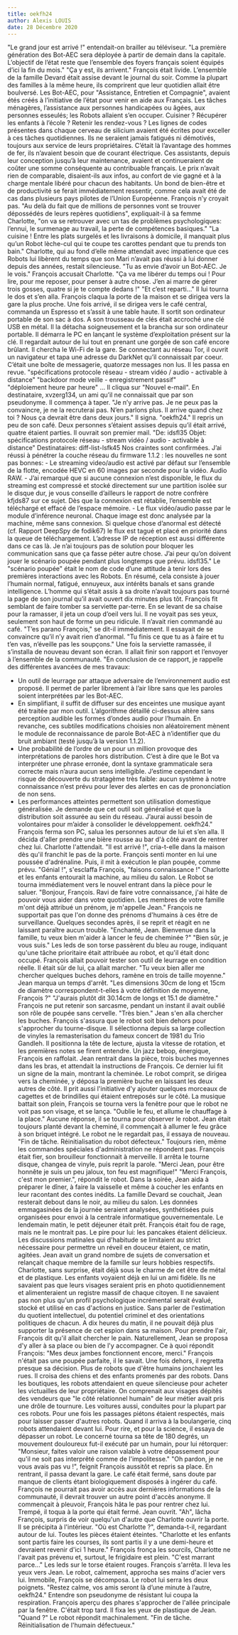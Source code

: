```yaml
---
title: oekfh24
author: Alexis LOUIS
date: 28 Décembre 2020
---
```

"Le grand jour est arrivé !" entendait-on brailler au téléviseur. "La première génération des Bot-AEC sera déployée à partir de demain dans la capitale. L’objectif de l’état reste que l’ensemble des foyers français soient équipés d’ici la fin du mois."
"Ça y est, ils arrivent." François était livide.
L’ensemble de la famille Devard était assise devant le journal du soir. Comme la plupart des familles à la même heure, ils comprirent que leur quotidien allait être boulversé. Les Bot-AEC, pour "Assistance, Entretien et Compagnie", avaient étés créés à l’initiative de l’état pour venir en aide aux Français. Les tâches ménagères, l’assistance aux personnes handicapées ou âgées, aux personnes esseulés; les Robots allaient s’en occuper. Cuisiner ? Récupérer les enfants à l’école ? Retenir les rendez-vous ? Les lignes de codes présentes dans chaque cerveau de silicium avaient été écrites pour exceller à ces tâches quotidiennes. Ils ne seraient jamais fatigués ni démotivés, toujours aux service de leurs propriétaires. C’était là l’avantage des hommes de fer, ils n’avaient besoin que de courant électrique. 
Ces assistants, depuis leur conception jusqu’à leur maintenance, avaient et continueraient de coûter une somme conséquente au contribuable français. Le prix n’avait rien de comparable, disaient-ils aux infos, au confort de vie gagné et à la charge mentale libéré pour chacun des habitants. Un bond de bien-être et de productivité se ferait immédiatement ressentir, comme cela avait été de cas dans plusieurs pays pilotes de l’Union Européenne. 
François n’y croyait pas.
"Au delà du fait que de millions de personnes vont se trouver dépossédés de leurs repères quotidiens", expliquait-il à sa femme Charlotte, "on va se retrouver avec un tas de problèmes psychologiques: l’ennui, le surmenage au travail, la perte de compétences basiques."
"La cuisine ! Entre les plats surgelés et les livraisons à domicile, il manquait plus qu’un Robot lèche-cul qui te coupe tes carottes pendant que tu prends ton bain."
Charlotte, qui au fond d’elle même attendait avec impatience que ces Robots lui libèrent du temps que son Mari n’avait pas réussi à lui donner depuis des années, restait silencieuse.
"Tu as envie d’avoir un Bot-AEC. Je le vois." François accusait Charlotte.
"Ça va me libérer du temps oui ! Pour lire, pour me reposer, pour penser à autre chose. J’en ai marre de gérer trois gosses, quatre si je te compte dedans !"
"Et c’est reparti…" Il lui tourna le dos et s’en alla.
François claqua la porte de la maison et se dirigea vers la gare la plus proche. Une fois arrivé, il se dirigea vers le café central, commanda un Espresso et s’assit à une table haute. Il sortit son ordinateur portable de son sac à dos. A son trousseau de clés était accroché une clé USB en métal. Il la détacha soigneusement et la brancha sur son ordinateur portable. Il démarra le PC en lançant le système d’exploitation présent sur la clé. 
Il regardait autour de lui tout en prenant une gorgée de son café encore brûlant.
Il chercha le Wi-Fi de la gare. Se connectant au réseau Tor, il ouvrit un navigateur et tapa une adresse du DarkNet qu’il connaissait par coeur. C’était une boîte de messagerie, quatorze messages non lus. Il les passa en revue.
"spécifications protocole réseau - stream vidéo / audio - activable à distance"
"backdoor mode veille - enregistrement passif"
"déploiement heure par heure"
…
Il cliqua sur "Nouvel e-mail".
En destinataire, xvzerg134, un ami qu’il ne connaissait que par son pseudonyme.
Il commença à taper.
"Je n’y arrive pas. Je ne peux pas la convaincre, je ne la recruterai pas. N’en parlons plus. 
Il arrive quand chez toi ? Nous ça devrait être dans deux jours."
Il signa.
"oekfh24."
Il repris un peu de son café. Deux personnes s’étaient assises depuis qu’il était arrivé, quatre étaient parties. 
Il ouvrait son premier mail.
"De: idsfl35
Objet: spécifications protocole réseau - stream vidéo / audio - activable à distance"
Destinataires: diff-list-lsfk45
Nos craintes sont confirmées. J’ai réussi à pénétrer la couche réseau du firmware 1.1.2 : les nouvelles ne sont pas bonnes:
	- Le streaming video/audio est activé par défaut sur l’ensemble de la flotte, encodée HEVC en 60 images par seconde pour la vidéo. Audio RAW.
	- J’ai remarqué que si aucune connexion n’est disponible, le flux du streaming est compressé et stocké directement sur une partition isolée sur le disque dur, je vous conseille d’ailleurs le rapport de notre confrère kfjds87 sur ce sujet. Dès que la connexion est rétablie, l’ensemble est téléchargé et effacé de l’espace mémoire.
	- Le flux vidéo/audio passe par le module d’inférence neuronal. Chaque image est donc analysée par la machine, même sans connexion. Si quelque chose d’anormal est détecté (cf. Rapport DeepSpy de fodik67) le flux est tagué et placé en priorité dans la queue de téléchargement. L’adresse IP de réception est aussi différente dans ce cas là.
Je n’ai toujours pas de solution pour bloquer les communication sans que ça fasse péter autre chose. J’ai peur qu’on doivent jouer le scénario poupée pendant plus longtemps que prévu.
idsfl35."
Le "scénario poupée" était le nom de code d’une attitude à tenir lors des premières interactions avec les Robots. En résumé, cela consiste à jouer l’humain normal, fatigué, ennuyeux, aux intérêts banals et sans grande intelligence.
L’homme qui s’était assis à sa droite n’avait toujours pas tourné la page de son journal qu’il avait ouvert dix minutes plus tôt. François fit semblant de faire tomber sa serviette par-terre. En se levant de sa chaise pour la ramasser, il jeta un coup d’oeil vers lui. Il ne voyait pas ses yeux, seulement son haut de forme un peu ridicule. Il n’avait rien commandé au café.
"T’es parano François," se dit-il immédiatement. Il essayait de se convaincre qu’il n’y avait rien d’anormal. "Tu finis ce que tu as à faire et tu t’en vas, n’éveille pas les soupçons."
Une fois la serviette ramassée, il s’installa de nouveau devant son écran. Il allait finir son rapport et l’envoyer à l’ensemble de la communauté.
"En conclusion de ce rapport, je rappelle des différentes avancées de mes travaux: 
- Un outil de leurrage par attaque adversaire de l’environnement audio est proposé. Il permet de parler librement à l’air libre sans que les paroles soient interprétées par les Bot-AEC.
- En simplifiant, il suffit de diffuser sur des enceintes une musique ayant été traitée par mon outil. L’algorithme détaillé ci-dessus altère sans perception audible les formes d’ondes audio pour l’humain. En revanche, ces subtiles modifications choisies non aléatoirement mènent le module de reconnaissance de parole Bot-AEC à n’identifier que du bruit ambiant (testé jusqu’à la version 1.1.2).
- Une probabilité de l’ordre de un pour un million provoque des interprétations de paroles hors distribution. C’est à dire que le Bot va interpréter une phrase erronée, dont la syntaxe grammaticale sera correcte mais n’aura aucun sens intelligible. J’estime cependant le risque de découverte du stratagème très faible: aucun système à notre connaissance n’est prévu pour lever des alertes en cas de prononciation de non sens.
- Les performances atteintes permettent son utilisation domestique généralisée. Je demande que cet outil soit généralisé et que la distribution soit assurée au sein du réseau. J’aurai aussi besoin de volontaires pour m’aider à consolider le développement.
oekfh24."
François ferma son PC, salua les personnes autour de lui et s’en alla.
Il décida d'aller prendre une bière rousse au bar d'à côté avant de rentrer chez lui. 
Charlotte l'attendait.
"Il est arrivé !", cria-t-elle dans la maison dès qu'il franchit le pas de la porte. François senti monter en lui une poussée d'adrénaline. Puis, il mit à exécution le plan poupée, comme prévu.
"Génial !", s'esclaffa François, "faisons connaissance !" Charlotte et les enfants entourait la machine, au milieu du salon. Le Robot se tourna immédiatement vers le nouvel entrant dans la pièce pour le saluer.
"Bonjour, François. Ravi de faire votre connaissance, j'ai hâte de pouvoir vous aider dans votre quotidien. Les membres de votre famille m'ont déjà attribué un prénom, je m'appelle Jean." François ne supportait pas que l'on donne des prénoms d'humains à ces être de surveillance. Quelques secondes après, il se reprit et réagit en ne laissant paraître aucun trouble.
"Enchanté, Jean. Bienvenue dans la famille, tu veux bien m'aider à lancer le feu de cheminée ?"
"Bien sûr, je vous suis." Les leds de son torse passèrent du bleu au rouge, indiquant qu'une tâche prioritaire était attribuée au robot, et qu'il était donc occupé. François allait pouvoir tester son outil de leurrage en condition réelle. Il était sûr de lui, ça allait marcher. 
"Tu veux bien aller me chercher quelques buches dehors, ramène en trois de taille moyenne." Jean marqua un temps d'arrêt.
"Les dimensions 30cm de long et 15cm de diamètre correspondent-t-elles à votre définition de moyenne, François ?"
"J'aurais plutôt dit 30.14cm de longs et 15.1 de diamètre." François ne put retenir son sarcasme, pendant un instant il avait oublié son rôle de poupée sans cervelle.
"Très bien." Jean s'en alla chercher les buches. François s'assura que le robot soit bien dehors pour s'approcher du tourne-disque. Il sélectionna depuis sa large collection de vinyles la remasterisation du fameux concert de 1981 du Trio Gandleh. Il positionna la tête de lecture, ajusta la vitesse de rotation, et les premières notes se firent entendre. Un jazz bebop, énergique, François en raffolait.
Jean rentrait dans la pièce, trois buches moyennes dans les bras, et attendait la instructions de François. Ce dernier lui fit un signe de la main, montrant la cheminée. Le robot comprit, se dirigea vers la cheminée, y déposa la première buche en laissant les deux autres de côté. Il prit aussi l'initiative d'y ajouter quelques morceaux de cagettes et de brindilles qui étaient entreposés sur le côté. La musique battait son plein, François se tourna vers la fenêtre pour que le robot ne voit pas son visage, et se lança.
"Oublie le feu, et allume le chauffage à la place." Aucune réponse, il se tourna pour observer le robot. Jean était toujours planté devant la cheminé, il commençait à allumer le feu grâce à son briquet intégré. Le robot ne le regardait pas, il essaya de nouveau.
"Fin de tâche. Réinitialisation du robot défecteux." Toujours rien, même les commandes spéciales d'administration ne répondent pas. François était fier, son brouilleur fonctionnait à merveille. Il arrêta le tourne disque, changea de vinyle, puis reprit la parole.
"Merci Jean, pour être honnête je suis un peu jaloux, ton feu est magnifique!"
"Merci François, c'est mon premier.", répondit le robot.
Dans la soirée, Jean aida à préparer le dîner, à faire la vaisselle et même à coucher les enfants en leur racontant des contes inédits.
La famille Devard se couchait, Jean resterait debout dans le noir, au milieu du salon. Les données emmagasinées de la journée seraient analysées, synthétisées puis organisées pour envoi à la centrale informatique gouvernementale.
Le lendemain matin, le petit déjeuner était prêt. François était fou de rage, mais ne le montrait pas. Le pire pour lui: les pancakes étaient délicieux. Les discussions matinales qui d'habitude se limitaient au strict nécessaire pour permettre un réveil en douceur étaient, ce matin, agitées. Jean avait un grand nombre de sujets de conversation et relançait chaque membre de la famille sur leurs hobbies respectifs. Charlotte, sans surprise, était déjà sous le charme de cet être de métal et de plastique. Les enfants voyaient déjà en lui un ami fidèle. Ils ne savaient pas que leurs visages seraient pris en photo quotidiennement et alimenteraient un registre massif de chaque citoyen. Il ne savaient pas non plus qu'un profil psychologique incrémental serait évalué, stocké et utilisé en cas d'actions en justice. Sans parler de l'estimation du quotient intellectuel, du potentiel criminel et des orientations politiques de chacun. A dix heures du matin, il ne pouvait déjà plus supporter la présence de cet espion dans sa maison. Pour prendre l'air, François dit qu'il allait chercher le pain. Naturellement, Jean se proposa d'y aller à sa place ou bien de l'y accompagner. Ce à quoi répondit François: "Mes deux jambes fonctionnent encore, merci." François n'était pas une poupée parfaite, il le savait.
Une fois dehors, il regretta presque sa décision. Plus de robots que d'être humains jonchaient les rues. Il croisa des chiens et des enfants promenés par des robots. Dans les boutiques, les robots attendaient en queue silencieuse pour acheter les victuailles de leur propriétaire. On comprenait aux visages dépités des vendeurs que "le côté relationnel humain" de leur métier avait pris une drôle de tournure. Les voitures aussi, conduites pour la plupart par ces robots. Pour une fois les passages piétons étaient respectés, mais pour laisser passer d'autres robots. Quand il arriva à la boulangerie, cinq robots attendaient devant lui. Pour rire, et pour la science, il essaya de dépasser un robot. Le concerné tourna sa tête de 180 degrés, un mouvement douloureux fut-il exécuté par un humain, pour lui rétorquer: "Monsieur, faites valoir une raison valable à votre dépassement pour qu'il ne soit pas interprêté comme de l'impolitesse."
"Oh pardon, je ne vous avais pas vu !", feignit François aussitôt et repris sa place.
En rentrant, il passa devant la gare. Le café était fermé, sans doute par manque de clients étant biologiquement disposés à ingérer du café. François ne pourrait pas avoir accès aux dernières informations de la communauté, il devrait trouver un autre point d'accès anonyme. Il commençait à pleuvoir, François hâta le pas pour rentrer chez lui.
Trempé, il toqua à la porte qui était fermé. Jean ouvrit.
"Ah", lâcha François, surpris de voir quelqu'un d'autre que Charlotte ouvrir la porte. Il se précipita à l'intérieur.
"Où est Charlotte ?", demanda-t-il, regardant autour de lui. Toutes les pièces étaient éteintes.
"Charlotte et les enfants sont partis faire les courses, ils sont partis il y a une demi-heure et devraient revenir d'ici 1 heure." François fronça les sourcils, Charlotte ne l'avait pas prévenu et, surtout, le frigidaire est plein.
"C'est marrant parce..." Les leds sur le torse étaient rouges. François s'arrêta. Il leva les yeux vers Jean.
Le robot, calmement, approcha ses mains d'acier vers lui.
Immobile, François se décomposa. 
Le robot lui serra les deux poignets. 
"Restez calme, vos amis seront là d’une minute à l’autre, oekfh24."
Entendre son pseudonyme de résistant lui coupa la respiration. 
François aperçu des phares s'approcher de l'allée principale par la fenêtre. C'était trop tard.
Il fixa les yeux de plastique de Jean.
"Quand ?"
Le robot répondit machinalement.
"Fin de tâche. Réinitialisation de l'humain défectueux."
